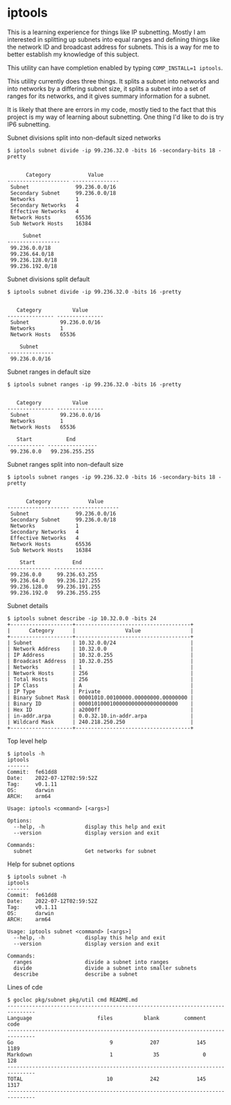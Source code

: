 # iptools

This is a learning experience for things like IP subnetting. Mostly I am interested in splitting up subnets into equal
ranges and defining things like the network ID and broadcast address for subnets. This is a way for me to better
establish my knowledge of this subject.

This utility can have completion enabled by typing `COMP_INSTALL=1 iptools`.

This utility currently does three things. It splits a subnet into networks and into networks by a differing subnet size,
it splits a subnet into a set of ranges for its networks, and it gives summary information for a subnet.

It is likely that there are errors in my code, mostly tied to the fact that this project is my way of learning about
subnetting. One thing I'd like to do is try IP6 subnetting.

Subnet divisions split into non-default sized networks

```
$ iptools subnet divide -ip 99.236.32.0 -bits 16 -secondary-bits 18 -pretty


      Category            Value
-------------------- ---------------
 Subnet               99.236.0.0/16
 Secondary Subnet     99.236.0.0/18
 Networks             1
 Secondary Networks   4
 Effective Networks   4
 Network Hosts        65536
 Sub Network Hosts    16384

     Subnet
-----------------
 99.236.0.0/18
 99.236.64.0/18
 99.236.128.0/18
 99.236.192.0/18
 ```

Subnet divisions split default

```
$ iptools subnet divide -ip 99.236.32.0 -bits 16 -pretty


   Category          Value
--------------- ---------------
 Subnet          99.236.0.0/16
 Networks        1
 Network Hosts   65536

    Subnet
---------------
 99.236.0.0/16
 ```

Subnet ranges in default size

```
$ iptools subnet ranges -ip 99.236.32.0 -bits 16 -pretty


   Category          Value
--------------- ---------------
 Subnet          99.236.0.0/16
 Networks        1
 Network Hosts   65536

   Start           End
------------ ----------------
 99.236.0.0   99.236.255.255
 ```
 
Subnet ranges split into non-default size

```
$ iptools subnet ranges -ip 99.236.32.0 -bits 16 -secondary-bits 18 -pretty


      Category            Value
-------------------- ---------------
 Subnet               99.236.0.0/16
 Secondary Subnet     99.236.0.0/18
 Networks             1
 Secondary Networks   4
 Effective Networks   4
 Network Hosts        65536
 Sub Network Hosts    16384

    Start            End
-------------- ----------------
 99.236.0.0     99.236.63.255
 99.236.64.0    99.236.127.255
 99.236.128.0   99.236.191.255
 99.236.192.0   99.236.255.255
```


Subnet details
```
$ iptools subnet describe -ip 10.32.0.0 -bits 24
+--------------------+-------------------------------------+
|      Category      |                Value                |
+--------------------+-------------------------------------+
| Subnet             | 10.32.0.0/24                        |
| Network Address    | 10.32.0.0                           |
| IP Address         | 10.32.0.255                         |
| Broadcast Address  | 10.32.0.255                         |
| Networks           | 1                                   |
| Network Hosts      | 256                                 |
| Total Hosts        | 256                                 |
| IP Class           | A                                   |
| IP Type            | Private                             |
| Binary Subnet Mask | 00001010.00100000.00000000.00000000 |
| Binary ID          | 00001010001000000000000000000000    |
| Hex ID             | a2000ff                             |
| in-addr.arpa       | 0.0.32.10.in-addr.arpa              |
| Wildcard Mask      | 240.218.250.250                     |
+--------------------+-------------------------------------+
```

Top level help

```
$ iptools -h
iptools
-------
Commit:  fe61dd8
Date:    2022-07-12T02:59:52Z
Tag:     v0.1.11
OS:      darwin
ARCH:    arm64

Usage: iptools <command> [<args>]

Options:
  --help, -h             display this help and exit
  --version              display version and exit

Commands:
  subnet                 Get networks for subnet
```

Help for subnet options

```
$ iptools subnet -h
iptools
-------
Commit:  fe61dd8
Date:    2022-07-12T02:59:52Z
Tag:     v0.1.11
OS:      darwin
ARCH:    arm64

Usage: iptools subnet <command> [<args>]
  --help, -h             display this help and exit
  --version              display version and exit

Commands:
  ranges                 divide a subnet into ranges
  divide                 divide a subnet into smaller subnets
  describe               describe a subnet
```

Lines of cde

```
$ gocloc pkg/subnet pkg/util cmd README.md
-------------------------------------------------------------------------------
Language                     files          blank        comment           code
-------------------------------------------------------------------------------
Go                               9            207            145           1189
Markdown                         1             35              0            128
-------------------------------------------------------------------------------
TOTAL                           10            242            145           1317
-------------------------------------------------------------------------------
```